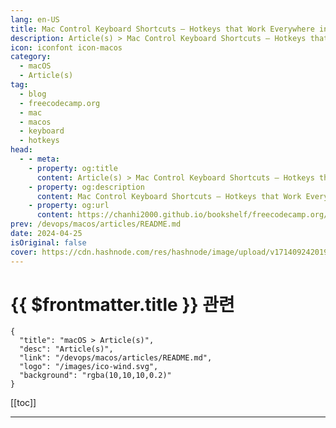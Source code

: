 ```yaml
---
lang: en-US
title: Mac Control Keyboard Shortcuts – Hotkeys that Work Everywhere in MacOS
description: Article(s) > Mac Control Keyboard Shortcuts – Hotkeys that Work Everywhere in MacOS
icon: iconfont icon-macos
category: 
  - macOS
  - Article(s)
tag: 
  - blog
  - freecodecamp.org
  - mac
  - macos
  - keyboard
  - hotkeys
head:
  - - meta:
    - property: og:title
      content: Article(s) > Mac Control Keyboard Shortcuts – Hotkeys that Work Everywhere in MacOS
    - property: og:description
      content: Mac Control Keyboard Shortcuts – Hotkeys that Work Everywhere in MacOS
    - property: og:url
      content: https://chanhi2000.github.io/bookshelf/freecodecamp.org/mac-control-keyboard-shortcuts-hotkeys-that-work-everywhere-in-macos.html
prev: /devops/macos/articles/README.md
date: 2024-04-25
isOriginal: false
cover: https://cdn.hashnode.com/res/hashnode/image/upload/v1714092420192/21d4bc5e-4952-4cb6-b664-5e15ad7d96a0.jpeg
---
```


# {{ $frontmatter.title }} 관련

```component VPCard
{
  "title": "macOS > Article(s)",
  "desc": "Article(s)",
  "link": "/devops/macos/articles/README.md",
  "logo": "/images/ico-wind.svg",
  "background": "rgba(10,10,10,0.2)"
}
```

[[toc]]

---

<SiteInfo
  name="Mac Control Keyboard Shortcuts – Hotkeys that Work Everywhere in MacOS"
  desc="MacOS has several keyboard shortcuts that work everywhere – in your browser, in your terminal, in any place where you can input text. I call these the Control Hotkeys since they all involve holding the Control key. These shortcuts seem to originate..."
  url="https://freecodecamp.org/news/mac-control-keyboard-shortcuts-hotkeys-that-work-everywhere-in-macos/"
  logo="https://cdn.freecodecamp.org/universal/favicons/favicon.ico"
  preview="https://cdn.hashnode.com/res/hashnode/image/upload/v1714092420192/21d4bc5e-4952-4cb6-b664-5e15ad7d96a0.jpeg"/>

<!-- TODO: 작성 -->

